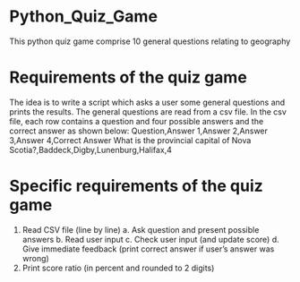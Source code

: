 # Python_Quiz_Game
This python quiz game comprise 10 general questions relating to geography

# Requirements of the quiz game
The idea is to write a script which asks a user some general questions and prints the results. 
The general questions are read from a csv file. In the csv file, each row contains a question and four possible answers and the correct answer as shown below: 
Question,Answer 1,Answer 2,Answer 3,Answer 4,Correct Answer
What is the provincial capital of Nova Scotia?,Baddeck,Digby,Lunenburg,Halifax,4
# Specific requirements of the quiz game
1. Read CSV file (line by line)
   a. Ask question and present possible answers
   b. Read user input
   c. Check user input (and update score)
   d. Give immediate feedback (print correct answer if user’s answer was  wrong)
2. Print score ratio (in percent and rounded to 2 digits)
